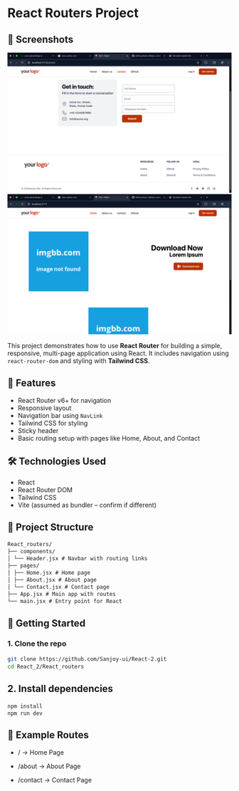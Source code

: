 # React Routers Project

## 📸 Screenshots
![ss1](public/ss1.png)
![ss2](public/ss2.png)


This project demonstrates how to use **React Router** for building a simple, responsive, multi-page application using React. It includes navigation using `react-router-dom` and styling with **Tailwind CSS**.

## 🚀 Features

- React Router v6+ for navigation
- Responsive layout
- Navigation bar using `NavLink`
- Tailwind CSS for styling
- Sticky header
- Basic routing setup with pages like Home, About, and Contact

## 🛠️ Technologies Used

- React
- React Router DOM
- Tailwind CSS
- Vite (assumed as bundler – confirm if different)

## 📂 Project Structure

```
React_routers/
├── components/
│ └── Header.jsx # Navbar with routing links
├── pages/
│ ├── Home.jsx # Home page
│ ├── About.jsx # About page
│ └── Contact.jsx # Contact page
├── App.jsx # Main app with routes
└── main.jsx # Entry point for React
```


## 🧪 Getting Started

### 1. Clone the repo

```bash
git clone https://github.com/Sanjoy-ui/React-2.git
cd React_2/React_routers
```
## 2. Install dependencies
```
npm install
npm run dev

```
## 🔗 Example Routes
- / → Home Page

- /about → About Page

- /contact → Contact Page
  
